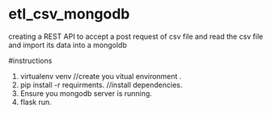 # etl_csv_mongodb
creating a REST API to accept a post request of csv file and read the csv file and import its data into a mongoldb

#instructions
1. virtualenv venv  //create you vitual environment .  
2. pip install -r requirments. //install dependencies.
3. Ensure you mongodb server is running.
4. flask run.

